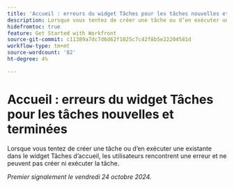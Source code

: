 ```yaml
---
title: 'Accueil : erreurs du widget Tâches pour les tâches nouvelles et terminées'
description: Lorsque vous tentez de créer une tâche ou d’en exécuter une existante dans le widget Tâches d’accueil, les utilisateurs rencontrent une erreur et ne peuvent pas créer ni exécuter la tâche.
hidefromtoc: true
feature: Get Started with Workfront
source-git-commit: c11389a7dc7d6d62f1025c7c42f8b5e22204581d
workflow-type: tm+mt
source-wordcount: '82'
ht-degree: 4%

---
```


# Accueil : erreurs du widget Tâches pour les tâches nouvelles et terminées

Lorsque vous tentez de créer une tâche ou d’en exécuter une existante dans le widget Tâches d’accueil, les utilisateurs rencontrent une erreur et ne peuvent pas créer ni exécuter la tâche.

_Premier signalement le vendredi 24 octobre 2024._
